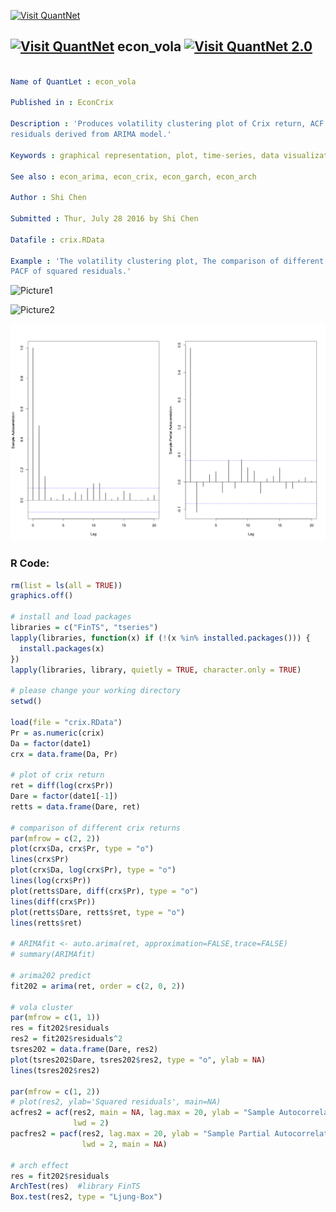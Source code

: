 
[<img src="https://github.com/QuantLet/Styleguide-and-FAQ/blob/master/pictures/banner.png" width="880" alt="Visit QuantNet">](http://quantlet.de/index.php?p=info)

## [<img src="https://github.com/QuantLet/Styleguide-and-Validation-procedure/blob/master/pictures/qloqo.png" alt="Visit QuantNet">](http://quantlet.de/) **econ_vola** [<img src="https://github.com/QuantLet/Styleguide-and-Validation-procedure/blob/master/pictures/QN2.png" width="60" alt="Visit QuantNet 2.0">](http://quantlet.de/d3/ia)

```yaml

Name of QuantLet : econ_vola

Published in : EconCrix

Description : 'Produces volatility clustering plot of Crix return, ACF and PACF plots of squared
residuals derived from ARIMA model.'

Keywords : graphical representation, plot, time-series, data visualization, copula

See also : econ_arima, econ_crix, econ_garch, econ_arch

Author : Shi Chen

Submitted : Thur, July 28 2016 by Shi Chen

Datafile : crix.RData

Example : 'The volatility clustering plot, The comparison of different Crix returns, The ACF and
PACF of squared residuals.'

```

![Picture1](VolClus.png)

![Picture2](crix_comp.png)

![Picture3](sqreturn_pacf.png)


### R Code:
```r
rm(list = ls(all = TRUE))
graphics.off()

# install and load packages
libraries = c("FinTS", "tseries")
lapply(libraries, function(x) if (!(x %in% installed.packages())) {
  install.packages(x)
})
lapply(libraries, library, quietly = TRUE, character.only = TRUE)

# please change your working directory
setwd()

load(file = "crix.RData")
Pr = as.numeric(crix)
Da = factor(date1)
crx = data.frame(Da, Pr)

# plot of crix return
ret = diff(log(crx$Pr))
Dare = factor(date1[-1])
retts = data.frame(Dare, ret)

# comparison of different crix returns
par(mfrow = c(2, 2))
plot(crx$Da, crx$Pr, type = "o")
lines(crx$Pr)
plot(crx$Da, log(crx$Pr), type = "o")
lines(log(crx$Pr))
plot(retts$Dare, diff(crx$Pr), type = "o")
lines(diff(crx$Pr))
plot(retts$Dare, retts$ret, type = "o")
lines(retts$ret)

# ARIMAfit <- auto.arima(ret, approximation=FALSE,trace=FALSE)
# summary(ARIMAfit)

# arima202 predict
fit202 = arima(ret, order = c(2, 0, 2))

# vola cluster
par(mfrow = c(1, 1))
res = fit202$residuals
res2 = fit202$residuals^2
tsres202 = data.frame(Dare, res2)
plot(tsres202$Dare, tsres202$res2, type = "o", ylab = NA)
lines(tsres202$res2)

par(mfrow = c(1, 2))
# plot(res2, ylab='Squared residuals', main=NA)
acfres2 = acf(res2, main = NA, lag.max = 20, ylab = "Sample Autocorrelation", 
              lwd = 2)
pacfres2 = pacf(res2, lag.max = 20, ylab = "Sample Partial Autocorrelation", 
                lwd = 2, main = NA)

# arch effect
res = fit202$residuals
ArchTest(res)  #library FinTS
Box.test(res2, type = "Ljung-Box")

```
